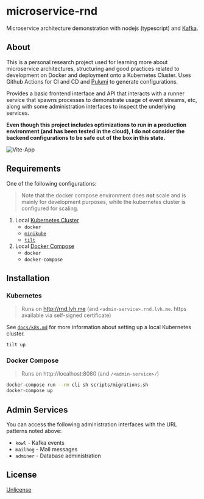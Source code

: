 # microservice-rnd

Microservice architecture demonstration with nodejs (typescript) and [Kafka](https://kafka.apache.org/).

## About

This is a personal research project used for learning more about microservice architectures,
structuring and good practices related to development on Docker and deployment onto a
Kubernetes Cluster. Uses Github Actions for CI and CD and [Pulumi](https://www.pulumi.com/)
to generate configurations.

Provides a basic frontend interface and API that interacts with a runner service that
spawns processes to demonstrate usage of event streams, etc, along with some administration
interfaces to inspect the underlying services.

**Even though this project includes optimizations to run in a production environment
(and has been tested in the cloud), I do not consider the backend configurations to
be safe out of the box in this state.**

![Vite-App](https://user-images.githubusercontent.com/161548/163657043-a2f3b766-77a6-44fc-8b62-078c6fa8390c.png)

## Requirements

One of the following configurations:

> Note that the docker compose environment does **not** scale and is mainly for development
> purposes, while the kubernetes cluster is configured for scaling.

1. Local [Kubernetes Cluster](#kubernetes)
    * `docker`
    * [`minikube`](https://minikube.sigs.k8s.io/docs/)
    * [`tilt`](https://tilt.dev/)
2. Local [Docker Compose](#docker-compose)
    * `docker`
    * `docker-compose`

## Installation

### Kubernetes

> Runs on http://rnd.lvh.me (and `<admin-service>.rnd.lvh.me`. https available via self-signed certificate)

See [`docs/k8s.md`](docs/k8s.md) for more information about setting up a local Kubernetes cluster.

```bash
tilt up
```

### Docker Compose

> Runs on http://localhost:8080 (and `/<admin-service>/`)

```bash
docker-compose run --rm cli sh scripts/migrations.sh
docker-compose up
```

## Admin Services

You can access the following administration interfaces with the URL patterns noted above:

* `kowl` - Kafka events
* `mailhog` - Mail messages
* `adminer` - Database administration

## License

[Unlicense](./UNLICENSE)
